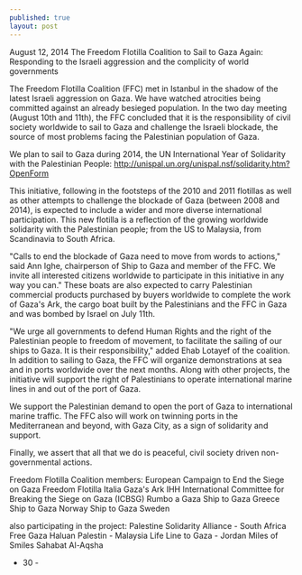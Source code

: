 ```yaml
---
published: true
layout: post
---
```



August 12, 2014
The Freedom Flotilla Coalition to Sail to Gaza Again:
Responding to the Israeli aggression and the  complicity of world governments
 
The Freedom Flotilla Coalition (FFC) met in Istanbul in the shadow of the latest Israeli aggression on Gaza. We have watched atrocities being committed against an already besieged population. In the two day meeting (August 10th and 11th), the FFC concluded that it is the responsibility of civil society worldwide to sail to Gaza and challenge the Israeli blockade, the source of most problems facing the Palestinian population of Gaza.

We plan to sail to Gaza during 2014, the UN International Year of Solidarity with the Palestinian People: http://unispal.un.org/unispal.nsf/solidarity.htm?OpenForm 

This initiative, following in the footsteps of the 2010 and 2011 flotillas as well as other attempts to challenge the blockade of Gaza (between 2008 and 2014), is expected to include a wider and more diverse international participation.  This new flotilla is a reflection of the growing worldwide solidarity with the Palestinian people; from the US to Malaysia, from Scandinavia to South Africa.

"Calls to end the blockade of Gaza need to move from words to actions," said Ann Ighe, chairperson of Ship to Gaza and member of the FFC. We invite all interested citizens worldwide to participate in this initiative in any way you can."
These boats are also expected to carry Palestinian commercial products purchased by buyers worldwide to complete the work of Gaza's Ark, the cargo boat built by the Palestinians and the FFC in Gaza and was bombed by Israel on July 11th.

"We urge all governments to defend Human Rights and the right of the Palestinian people to freedom of movement, to facilitate the sailing of our ships to Gaza. It is their responsibility," added Ehab Lotayef of the coalition. 
In addition to sailing to Gaza, the FFC will organize demonstrations at sea and in ports worldwide over the next months. Along with other projects, the initiative will support the right of Palestinians to operate international marine lines in and out of the port of Gaza.

We support the Palestinian demand to open the port of Gaza to international marine traffic. The FFC also will work on twinning ports in the Mediterranean and beyond, with Gaza City, as a sign of solidarity and support.

Finally, we assert that all that we do is peaceful, civil society driven non-governmental actions.

Freedom Flotilla Coalition members:
European Campaign to End the Siege on Gaza
Freedom Flotilla Italia
Gaza's Ark
IHH
International Committee for Breaking the Siege on Gaza (ICBSG)
Rumbo a Gaza
Ship to Gaza Greece
Ship to Gaza Norway
Ship to Gaza Sweden

also participating in the project:
Palestine Solidarity Alliance - South Africa
Free Gaza
Haluan Palestin - Malaysia
Life Line to Gaza - Jordan
Miles of Smiles
Sahabat Al-Aqsha

   - 30 -